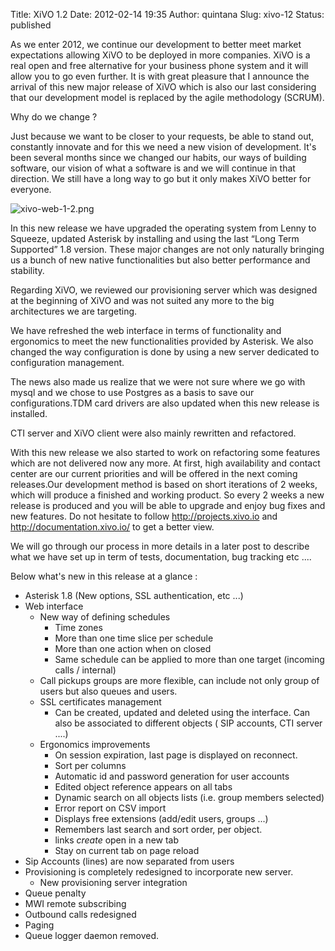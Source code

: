 Title: XiVO 1.2
Date: 2012-02-14 19:35
Author: quintana
Slug: xivo-12
Status: published

As we enter 2012, we continue our development to better meet market
expectations allowing XiVO to be deployed in more companies. XiVO is a
real open and free alternative for your business phone system and it
will allow you to go even further. It is with great pleasure that I
announce the arrival of this new major release of XiVO which is also our
last considering that our development model is replaced by the agile
methodology (SCRUM).

Why do we change ?

Just because we want to be closer to your requests, be able to stand
out, constantly innovate and for this we need a new vision of
development. It's been several months since we changed our habits, our
ways of building software, our vision of what a software is and we will
continue in that direction. We still have a long way to go but it only
makes XiVO better for everyone.

![xivo-web-1-2.png](/images/blog/.xivo-web-1-2_m.jpg "xivo-web-1-2.png, fév. 2012")

In this new release we have upgraded the operating system from Lenny to
Squeeze, updated Asterisk by installing and using the last “Long Term
Supported” 1.8 version. These major changes are not only naturally
bringing us a bunch of new native functionalities but also better
performance and stability.

Regarding XiVO, we reviewed our provisioning server which was designed
at the beginning of XiVO and was not suited any more to the big
architectures we are targeting.

We have refreshed the web interface in terms of functionality and
ergonomics to meet the new functionalities provided by Asterisk. We also
changed the way configuration is done by using a new server dedicated to
configuration management.

The news also made us realize that we were not sure where we go with
mysql and we chose to use Postgres as a basis to save our
configurations.TDM card drivers are also updated when this new release
is installed.

CTI server and XiVO client were also mainly rewritten and refactored.

With this new release we also started to work on refactoring some
features which are not delivered now any more. At first, high
availability and contact center are our current priorities and will be
offered in the next coming releases.Our development method is based on
short iterations of 2 weeks, which will produce a finished and working
product. So every 2 weeks a new release is produced and you will be able
to upgrade and enjoy bug fixes and new features. Do not hesitate to
follow http://projects.xivo.io and http://documentation.xivo.io/ to get
a better view.

We will go through our process in more details in a later post to
describe what we have set up in term of tests, documentation, bug
tracking etc ....

Below what's new in this release at a glance :

-   Asterisk 1.8 (New options, SSL authentication, etc ...)
-   Web interface
    -   New way of defining schedules
        -   Time zones
        -   More than one time slice per schedule
        -   More than one action when on closed
        -   Same schedule can be applied to more than one target
            (incoming calls / internal)
    -   Call pickups groups are more flexible, can include not only
        group of users but also queues and users.
    -   SSL certificates management
        -   Can be created, updated and deleted using the interface. Can
            also be associated to different objects ( SIP accounts, CTI
            server ....)
    -   Ergonomics improvements
        -   On session expiration, last page is displayed on reconnect.
        -   Sort per columns
        -   Automatic id and password generation for user accounts
        -   Edited object reference appears on all tabs
        -   Dynamic search on all objects lists (i.e. group
            members selected)
        -   Error report on CSV import
        -   Displays free extensions (add/edit users, groups ...)
        -   Remembers last search and sort order, per object.
        -   links *create* open in a new tab
        -   Stay on current tab on page reload
-   Sip Accounts (lines) are now separated from users
-   Provisioning is completely redesigned to incorporate new server.
    -   New provisioning server integration
-   Queue penalty
-   MWI remote subscribing
-   Outbound calls redesigned
-   Paging
-   Queue logger daemon removed.

</p>

